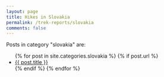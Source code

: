 ```yaml
---
layout: page
title: Hikes in Slovakia
permalink: /trek-reports/slovakia
comments: false
---
```


<div class="row justify-content-between">
<div class="col-md-8 pr-5">


<p>Posts in category "slovakia" are:</p>

<ul>
  {% for post in site.categories.slovakia %}
    {% if post.url %}
        <li><a href="{{ post.url }}">{{ post.title }}</a></li>
    {% endif %}
  {% endfor %}
</ul>


</div>
</div>